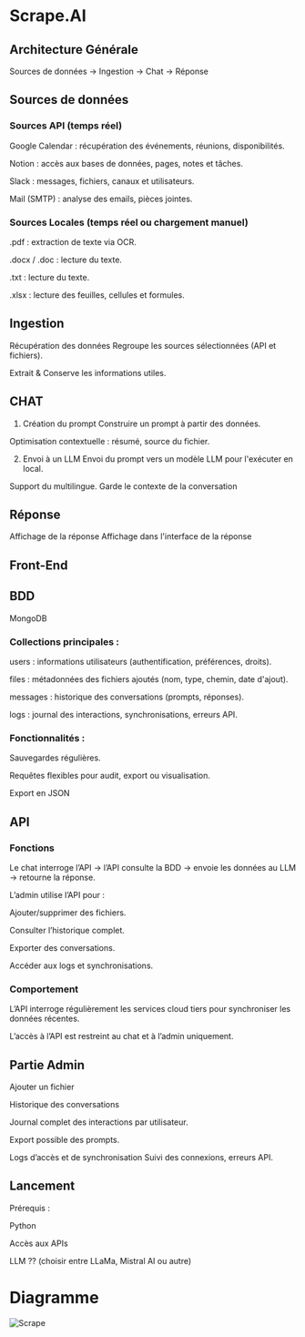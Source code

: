# Scrape.AI

## Architecture Générale
Sources de données → Ingestion → Chat → Réponse

## Sources de données
### Sources API (temps réel)
Google Calendar : récupération des événements, réunions, disponibilités.

Notion : accès aux bases de données, pages, notes et tâches.

Slack : messages, fichiers, canaux et utilisateurs.

Mail (SMTP) : analyse des emails, pièces jointes.

### Sources Locales (temps réel ou chargement manuel)
.pdf : extraction de texte via OCR.

.docx / .doc : lecture du texte.

.txt : lecture du texte.

.xlsx : lecture des feuilles, cellules et formules.

## Ingestion
Récupération des données
Regroupe les sources sélectionnées (API et fichiers).

Extrait & Conserve les informations utiles.

## CHAT

1. Création du prompt
Construire un prompt à partir des données.

Optimisation contextuelle : résumé, source du fichier.

2. Envoi à un LLM
Envoi du prompt vers un modèle LLM pour l'exécuter en local.

Support du multilingue.
Garde le contexte de la conversation

## Réponse 

Affichage de la réponse
Affichage dans l'interface de la réponse



## Front-End

## BDD
MongoDB

### Collections principales :
users : informations utilisateurs (authentification, préférences, droits).

files : métadonnées des fichiers ajoutés (nom, type, chemin, date d'ajout).

messages : historique des conversations (prompts, réponses).

logs : journal des interactions, synchronisations, erreurs API.

### Fonctionnalités :

Sauvegardes régulières.

Requêtes flexibles pour audit, export ou visualisation.

Export en JSON

## API
### Fonctions

Le chat interroge l’API → l’API consulte la BDD → envoie les données au LLM → retourne la réponse.

L’admin utilise l’API pour :

Ajouter/supprimer des fichiers.

Consulter l’historique complet.

Exporter des conversations.

Accéder aux logs et synchronisations.

### Comportement
L’API interroge régulièrement les services cloud tiers pour synchroniser les données récentes.

L’accès à l’API est restreint au chat et à l’admin uniquement.

## Partie Admin
Ajouter un fichier

Historique des conversations

Journal complet des interactions par utilisateur.

Export possible des prompts.

Logs d’accès et de synchronisation
Suivi des connexions, erreurs API.

## Lancement
Prérequis :

Python

Accès aux APIs 

LLM ?? (choisir entre LLaMa, Mistral AI ou autre)

# Diagramme
![Scrape](https://github.com/user-attachments/assets/b73140d2-ece6-46b8-a5fe-e8d65740bb54)

